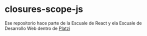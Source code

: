 # closures-scope-js

Ese repositorio hace parte de la Escuale de React y ela Escuale de Desarrollo Web dentro de [Platzi](https://platzi.com/web/)

